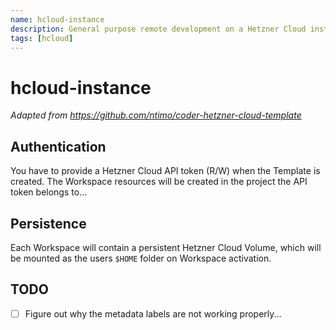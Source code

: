 ```yaml
---
name: hcloud-instance
description: General purpose remote development on a Hetzner Cloud instance
tags: [hcloud]
---
```


# hcloud-instance
*Adapted from https://github.com/ntimo/coder-hetzner-cloud-template*

## Authentication
You have to provide a Hetzner Cloud API token (R/W) when the Template is created. The Workspace resources will be created in the project the API token belongs to...

## Persistence
Each Workspace will contain a persistent Hetzner Cloud Volume, which will be mounted as the users `$HOME` folder on Workspace activation.

## TODO
- [ ] Figure out why the metadata labels are not working properly...
